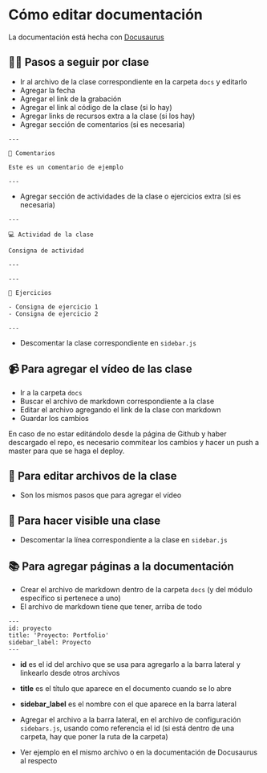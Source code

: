 # Cómo editar documentación

La documentación está hecha con [Docusaurus](https://v2.docusaurus.io/docs/)

## 🏃‍♀️ Pasos a seguir por clase

- Ir al archivo de la clase correspondiente en la carpeta `docs` y editarlo
- Agregar la fecha
- Agregar el link de la grabación
- Agregar el link al código de la clase (si lo hay)
- Agregar links de recursos extra a la clase (si los hay)
- Agregar sección de comentarios (si es necesaria)

```
---

💬 Comentarios

Este es un comentario de ejemplo

---
```

- Agregar sección de actividades de la clase o ejercicios extra (si es necesaria)

```
---

💻 Actividad de la clase

Consigna de actividad

---
```

```
---

💪 Ejercicios

- Consigna de ejercicio 1
- Consigna de ejercicio 2

---
```

- Descomentar la clase correspondiente en `sidebar.js`

## 📹 Para agregar el vídeo de las clase

- Ir a la carpeta `docs`
- Buscar el archivo de markdown correspondiente a la clase
- Editar el archivo agregando el link de la clase con markdown
- Guardar los cambios

En caso de no estar editándolo desde la página de Github y haber descargado el repo, es necesario commitear los cambios y hacer un push a master para que se haga el deploy.

## 📝 Para editar archivos de la clase

- Son los mismos pasos que para agregar el vídeo

## 👀 Para hacer visible una clase

- Descomentar la línea correspondiente a la clase en `sidebar.js`

## 📚 Para agregar páginas a la documentación

- Crear el archivo de markdown dentro de la carpeta `docs` (y del módulo específico si pertenece a uno)
- El archivo de markdown tiene que tener, arriba de todo

```
---
id: proyecto
title: 'Proyecto: Portfolio'
sidebar_label: Proyecto
---
```

- **id** es el id del archivo que se usa para agregarlo a la barra lateral y linkearlo desde otros archivos
- **title** es el título que aparece en el documento cuando se lo abre
- **sidebar_label** es el nombre con el que aparece en la barra lateral

- Agregar el archivo a la barra lateral, en el archivo de configuración `sidebars.js`, usando como referencia el id (si está dentro de una carpeta, hay que poner la ruta de la carpeta)
- Ver ejemplo en el mismo archivo o en la documentación de Docusaurus al respecto

